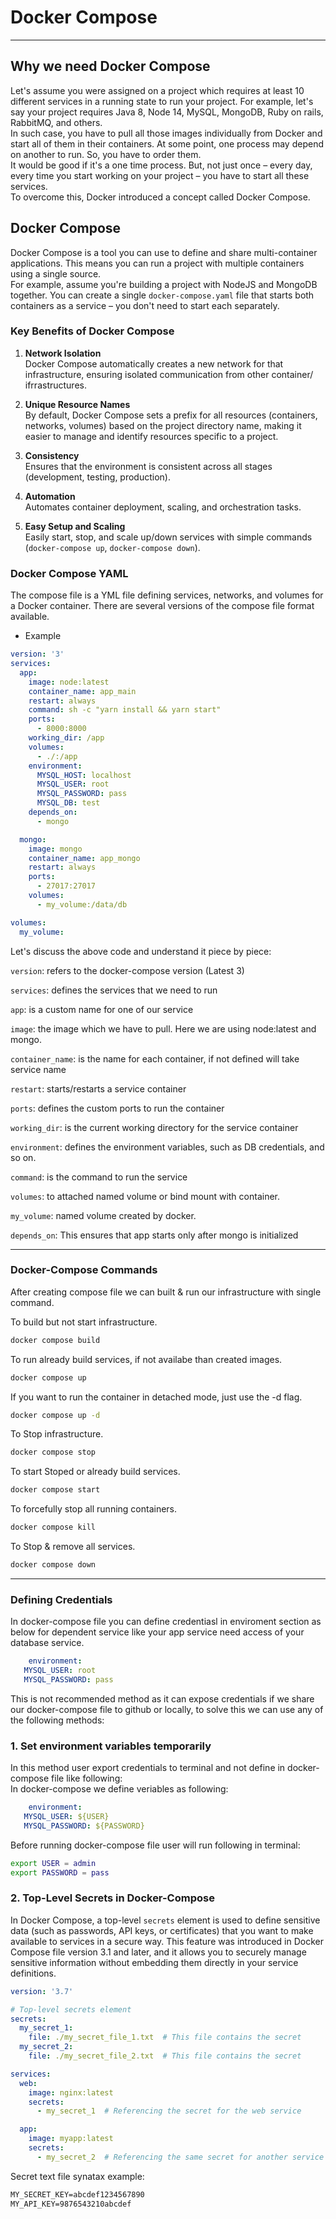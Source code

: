 # Docker Compose
---

## Why we need Docker Compose   

Let's assume you were assigned on a project which requires at least 10 different services in a running state to run your project. For example, let's say your project requires Java 8, Node 14, MySQL, MongoDB, Ruby on rails, RabbitMQ, and others.   
In such case, you have to pull all those images individually from Docker and start all of them in their containers. At some point, one process may depend on another to run. So, you have to order them.   
It would be good if it's a one time process. But, not just once – every day, every time you start working on your project – you have to start all these services.   
To overcome this, Docker introduced a concept called Docker Compose.

## Docker Compose   

Docker Compose is a tool you can use to define and share multi-container applications. This means you can run a project with multiple containers using a single source.   
For example, assume you're building a project with NodeJS and MongoDB together. You can create a single `docker-compose.yaml` file that starts both containers as a service – you don't need to start each separately.   

### Key Benefits of Docker Compose

1. **Network Isolation**  
   Docker Compose automatically creates a new network for that infrastructure, ensuring isolated communication from other container/ ifrrastructures.

2. **Unique Resource Names**  
   By default, Docker Compose sets a prefix for all resources (containers, networks, volumes) based on the project directory name, making it easier to manage and identify resources specific to a project.

3. **Consistency**  
   Ensures that the environment is consistent across all stages (development, testing, production).

4. **Automation**  
   Automates container deployment, scaling, and orchestration tasks.

5. **Easy Setup and Scaling**  
   Easily start, stop, and scale up/down services with simple commands (`docker-compose up`, `docker-compose down`).


### Docker Compose YAML   

The compose file is a YML file defining services, networks, and volumes for a Docker container. There are several versions of the compose file format available.    
- Example
```yaml
version: '3'
services:
  app:
    image: node:latest
    container_name: app_main
    restart: always
    command: sh -c "yarn install && yarn start"
    ports:
      - 8000:8000
    working_dir: /app
    volumes:
      - ./:/app
    environment:
      MYSQL_HOST: localhost
      MYSQL_USER: root
      MYSQL_PASSWORD: pass
      MYSQL_DB: test
    depends_on:
      - mongo

  mongo:
    image: mongo
    container_name: app_mongo
    restart: always
    ports:
      - 27017:27017
    volumes:
      - my_volume:/data/db

volumes:
  my_volume:
```

Let's discuss the above code and understand it piece by piece:

`version`: refers to the docker-compose version (Latest 3)   

`services`: defines the services that we need to run   

`app`: is a custom name for one of our service      

`image`: the image which we have to pull. Here we are using node:latest and mongo.   

`container_name`: is the name for each container, if not defined will take service name  

`restart`: starts/restarts a service container   

`ports`: defines the custom ports to run the container   

`working_dir`: is the current working directory for the service container   

`environment`: defines the environment variables, such as DB credentials, and so on.   

`command`: is the command to run the service  

`volumes`: to attached named volume or bind mount with container.

`my_volume`: named volume created by docker.

`depends_on`: This ensures that app starts only after mongo is initialized

---   

### Docker-Compose Commands 

After creating compose file we can built & run our infrastructure with single command.

To build but not start infrastructure.
```bash
docker compose build 
```

To run already build services, if not availabe than created images.
```bash
docker compose up 
```

If you want to run the container in detached mode, just use the -d flag.    
```bash
docker compose up -d
```

To Stop infrastructure.
```bash
docker compose stop 
```

To start Stoped or already build services.
```bash
docker compose start 
```

To forcefully stop all running containers.
```bash
docker compose kill
```

To Stop & remove all services.
```bash
docker compose down
```
---
### Defining Credentials

   In docker-compose file you can define credentiasl in enviroment section as below for dependent service like your app service need access of your database service.   
   
   ```yaml
       environment:
      MYSQL_USER: root
      MYSQL_PASSWORD: pass
   ```

   This is not recommended method as it can expose credentials if we share our docker-compose file to github or locally, to solve this we can use any of the following methods:

   ### 1. Set environment variables temporarily   
   In this method user export credentials to terminal and not define in docker-compose file like following:     
   In docker-compose we define veriables as following:   
   ```yaml
       environment:
      MYSQL_USER: ${USER}
      MYSQL_PASSWORD: ${PASSWORD}
   ```
      
   Before running docker-compose file user will run following in terminal:   
   ```bash
   export USER = admin
   export PASSWORD = pass
   ```   

   ### 2. Top-Level Secrets in Docker-Compose    
   In Docker Compose, a top-level `secrets` element is used to define sensitive data (such as passwords, API keys, or certificates) that you want to make available to services in a secure way. This feature was introduced in Docker Compose file version 3.1 and later, and it allows you to securely manage sensitive information without embedding them directly in your service definitions.
   
   ```yaml
   version: '3.7'

   # Top-level secrets element
   secrets:
     my_secret_1:
       file: ./my_secret_file_1.txt  # This file contains the secret
     my_secret_2:
       file: ./my_secret_file_2.txt  # This file contains the secret

   services:
     web:
       image: nginx:latest
       secrets:
         - my_secret_1  # Referencing the secret for the web service

     app:
       image: myapp:latest
       secrets:
         - my_secret_2  # Referencing the same secret for another service
   ```   

   Secret text file synatax example:   
   ```txt
   MY_SECRET_KEY=abcdef1234567890
   MY_API_KEY=9876543210abcdef
   ```


   
